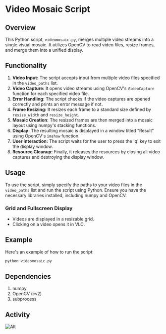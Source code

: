 # Video Mosaic Script

## Overview
This Python script, `videomosaic.py`, merges multiple video streams into a single visual mosaic. It utilizes OpenCV to read video files, resize frames, and merge them into a unified display.

## Functionality
1. **Video Input:** The script accepts input from multiple video files specified in the `video_paths` list.
2. **Video Capture:** It opens video streams using OpenCV's `VideoCapture` function for each specified video file.
3. **Error Handling:** The script checks if the video captures are opened correctly and prints an error message if not.
4. **Frame Resizing:** It resizes each frame to a standard size defined by `resize_width` and `resize_height`.
5. **Mosaic Creation:** The resized frames are then merged into a mosaic layout using numpy's stacking functions.
6. **Display:** The resulting mosaic is displayed in a window titled "Result" using OpenCV's `imshow` function.
7. **User Interaction:** The script waits for the user to press the 'q' key to exit the display window.
8. **Resource Cleanup:** Finally, it releases the resources by closing all video captures and destroying the display window.

## Usage
To use the script, simply specify the paths to your video files in the `video_paths` list and run the script using Python. Ensure you have the necessary libraries installed, including numpy and OpenCV.

### Grid and Fullscreen Display

- Videos are displayed in a resizable grid.
- Clicking on a video opens it in VLC.

## Example
Here's an example of how to run the script:
```bash
python videomosaic.py
```

## Dependencies

1. numpy
2. OpenCV (cv2)
3. subprocess

## Activity

![Alt](https://repobeats.axiom.co/api/embed/3f31f2010987926295c9bb997293de01707a3d78.svg "Repobeats analytics image")
